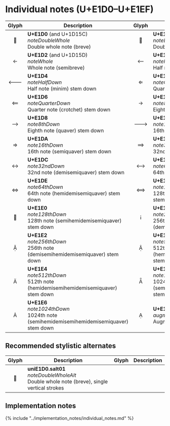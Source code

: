 Individual notes (U+E1D0–U+E1EF)
================================

| **Glyph** | **Description** | **Glyph** | **Description**
| :-------: | --------------- | :-------: | ---------------
|<span class="bravura_large">&#xe1d0;</span> | **U+E1D0** (and U+1D15C)<br/>*noteDoubleWhole*<br/>Double whole note (breve) | <span class="bravura_large">&#xe1d1;</span> | **U+E1D1**<br/>*noteDoubleWholeSquare*<br/>Double whole note (square)
|<span class="bravura_large">&#xe1d2;</span> | **U+E1D2** (and U+1D15D)<br/>*noteWhole*<br/>Whole note (semibreve) | <span class="bravura_large">&#xe1d3;</span> | **U+E1D3** (and U+1D15E)<br/>*noteHalfUp*<br/>Half note (minim) stem up
|<span class="bravura_large">&#xe1d4;</span> | **U+E1D4**<br/>*noteHalfDown*<br/>Half note (minim) stem down | <span class="bravura_large">&#xe1d5;</span> | **U+E1D5** (and U+1D15F)<br/>*noteQuarterUp*<br/>Quarter note (crotchet) stem up
|<span class="bravura_large">&#xe1d6;</span> | **U+E1D6**<br/>*noteQuarterDown*<br/>Quarter note (crotchet) stem down | <span class="bravura_large">&#xe1d7;</span> | **U+E1D7** (and U+1D160)<br/>*note8thUp*<br/>Eighth note (quaver) stem up
|<span class="bravura_large">&#xe1d8;</span> | **U+E1D8**<br/>*note8thDown*<br/>Eighth note (quaver) stem down | <span class="bravura_large">&#xe1d9;</span> | **U+E1D9** (and U+1D161)<br/>*note16thUp*<br/>16th note (semiquaver) stem up
|<span class="bravura_large">&#xe1da;</span> | **U+E1DA**<br/>*note16thDown*<br/>16th note (semiquaver) stem down | <span class="bravura_large">&#xe1db;</span> | **U+E1DB** (and U+1D162)<br/>*note32ndUp*<br/>32nd note (demisemiquaver) stem up
|<span class="bravura_large">&#xe1dc;</span> | **U+E1DC**<br/>*note32ndDown*<br/>32nd note (demisemiquaver) stem down | <span class="bravura_large">&#xe1dd;</span> | **U+E1DD** (and U+1D163)<br/>*note64thUp*<br/>64th note (hemidemisemiquaver) stem up
|<span class="bravura_large">&#xe1de;</span> | **U+E1DE**<br/>*note64thDown*<br/>64th note (hemidemisemiquaver) stem down | <span class="bravura_large">&#xe1df;</span> | **U+E1DF** (and U+1D164)<br/>*note128thUp*<br/>128th note (semihemidemisemiquaver) stem up
|<span class="bravura_large">&#xe1e0;</span> | **U+E1E0**<br/>*note128thDown*<br/>128th note (semihemidemisemiquaver) stem down | <span class="bravura_large">&#xe1e1;</span> | **U+E1E1**<br/>*note256thUp*<br/>256th note (demisemihemidemisemiquaver) stem up
|<span class="bravura_large">&#xe1e2;</span> | **U+E1E2**<br/>*note256thDown*<br/>256th note (demisemihemidemisemiquaver) stem down | <span class="bravura_large">&#xe1e3;</span> | **U+E1E3**<br/>*note512thUp*<br/>512th note (hemidemisemihemidemisemiquaver) stem up
|<span class="bravura_large">&#xe1e4;</span> | **U+E1E4**<br/>*note512thDown*<br/>512th note (hemidemisemihemidemisemiquaver) stem down | <span class="bravura_large">&#xe1e5;</span> | **U+E1E5**<br/>*note1024thUp*<br/>1024th note (semihemidemisemihemidemisemiquaver) stem up
|<span class="bravura_large">&#xe1e6;</span> | **U+E1E6**<br/>*note1024thDown*<br/>1024th note (semihemidemisemihemidemisemiquaver) stem down | <span class="bravura_large">&#xe1e7;</span> | **U+E1E7** (and U+1D16D)<br/>*augmentationDot*<br/>Augmentation dot

Recommended stylistic alternates
--------------------------------
| **Glyph** | **Description** | **Glyph** | **Description**
| :-------: | --------------- | :-------: | ---------------
|<span class="bravura_large">&#xf40e;</span> | **uniE1D0.salt01**<br/>*noteDoubleWholeAlt*<br/>Double whole note (breve), single vertical strokes | &nbsp; | &nbsp;

Implementation notes
---------------------

{% include "../implementation_notes/individual_notes.md" %}